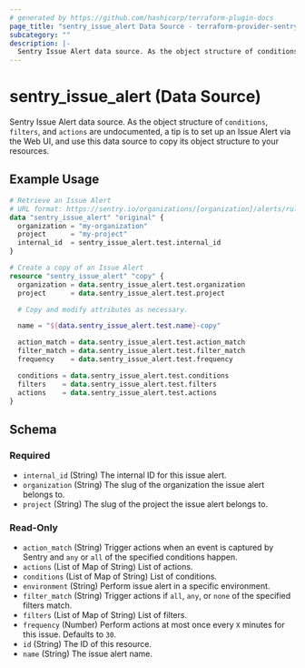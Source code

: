 ```yaml
---
# generated by https://github.com/hashicorp/terraform-plugin-docs
page_title: "sentry_issue_alert Data Source - terraform-provider-sentry"
subcategory: ""
description: |-
  Sentry Issue Alert data source. As the object structure of conditions, filters, and actions are undocumented, a tip is to set up an Issue Alert via the Web UI, and use this data source to copy its object structure to your resources.
---
```


# sentry_issue_alert (Data Source)

Sentry Issue Alert data source. As the object structure of `conditions`, `filters`, and `actions` are undocumented, a tip is to set up an Issue Alert via the Web UI, and use this data source to copy its object structure to your resources.

## Example Usage

```terraform
# Retrieve an Issue Alert
# URL format: https://sentry.io/organizations/[organization]/alerts/rules/[project]/[internal_id]/details/
data "sentry_issue_alert" "original" {
  organization = "my-organization"
  project      = "my-project"
  internal_id  = sentry_issue_alert.test.internal_id
}

# Create a copy of an Issue Alert
resource "sentry_issue_alert" "copy" {
  organization = data.sentry_issue_alert.test.organization
  project      = data.sentry_issue_alert.test.project

  # Copy and modify attributes as necessary.

  name = "${data.sentry_issue_alert.test.name}-copy"

  action_match = data.sentry_issue_alert.test.action_match
  filter_match = data.sentry_issue_alert.test.filter_match
  frequency    = data.sentry_issue_alert.test.frequency

  conditions = data.sentry_issue_alert.test.conditions
  filters    = data.sentry_issue_alert.test.filters
  actions    = data.sentry_issue_alert.test.actions
}
```

<!-- schema generated by tfplugindocs -->
## Schema

### Required

- `internal_id` (String) The internal ID for this issue alert.
- `organization` (String) The slug of the organization the issue alert belongs to.
- `project` (String) The slug of the project the issue alert belongs to.

### Read-Only

- `action_match` (String) Trigger actions when an event is captured by Sentry and `any` or `all` of the specified conditions happen.
- `actions` (List of Map of String) List of actions.
- `conditions` (List of Map of String) List of conditions.
- `environment` (String) Perform issue alert in a specific environment.
- `filter_match` (String) Trigger actions if `all`, `any`, or `none` of the specified filters match.
- `filters` (List of Map of String) List of filters.
- `frequency` (Number) Perform actions at most once every `X` minutes for this issue. Defaults to `30`.
- `id` (String) The ID of this resource.
- `name` (String) The issue alert name.



